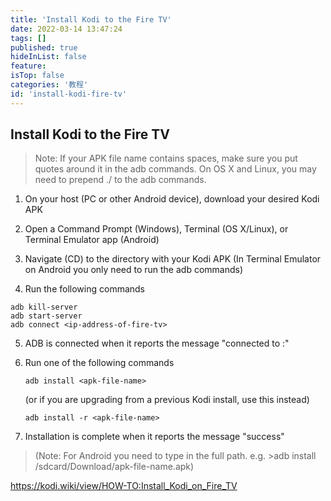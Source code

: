 ```yaml
---
title: 'Install Kodi to the Fire TV'
date: 2022-03-14 13:47:24
tags: []
published: true
hideInList: false
feature: 
isTop: false
categories: '教程'
id: 'install-kodi-fire-tv'
---
```



## Install Kodi to the Fire TV

> Note: If your APK file name contains spaces, make sure you put quotes around it in the adb commands. On OS X and Linux, you may need to prepend ./ to the adb commands.

1. On your host (PC or other Android device), download your desired Kodi APK

2. Open a Command Prompt (Windows), Terminal (OS X/Linux), or Terminal Emulator app (Android)
3. Navigate (CD) to the directory with your Kodi APK (In Terminal Emulator on Android you only need to run the adb commands)
4. Run the following commands

```shell 
adb kill-server
adb start-server
adb connect <ip-address-of-fire-tv>
```



5. ADB is connected when it reports the message "connected to <ip-address-of-fire-tv>:<port>"

6. Run one of the following commands

   ```shell 
   adb install <apk-file-name>
   ```


   (or if you are upgrading from a previous Kodi install, use this instead)

   ```shelle 
   adb install -r <apk-file-name>
   ```

7. Installation is complete when it reports the message "success"

>  (Note: For Android you need to type in the full path. e.g. >adb install /sdcard/Download/apk-file-name.apk)


<!-- more -->


https://kodi.wiki/view/HOW-TO:Install_Kodi_on_Fire_TV


